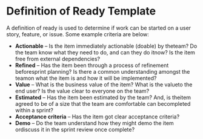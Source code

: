 # Definition of Ready Template

A definition of ready is used to determine if work can be started on a user story, feature, or issue. Some example criteria are below:


- **Actionable** – Is the item immediately actionable (doable) by theteam? Do the team know what they need to do, and can they do itnow? Is the item free from external dependencies?
- **Refined** – Has the item been through a process of refinement beforesprint planning? Is there a common understanding amongst the teamon what the item is and how it will be implemented?
- **Value** – What is the business value of the item? What is the valueto the end user? Is the value clear to everyone on the team?
- **Estimated** – Has the item been estimated by the team? And, is theitem agreed to be of a size that the team are comfortable can becompleted within a sprint?
- **Acceptance criteria** – Has the item got clear acceptance criteria?
- **Demo** – Do the team understand how they might demo the item ordiscuss it in the sprint review once complete?
